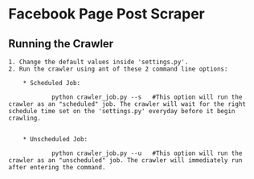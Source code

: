 # Facebook Page Post Scraper

## Running the Crawler

    1. Change the default values inside 'settings.py'.
    2. Run the crawler using ant of these 2 command line options:
    
        * Scheduled Job:
        
                python crawler_job.py --s   #This option will run the crawler as an "scheduled" job. The crawler will wait for the right schedule time set on the 'settings.py' everyday before it begin crawling.
       
        
        * Unscheduled Job:
            
                python crawler_job.py --u   #This option will run the crawler as an "unscheduled" job. The crawler will immediately run after entering the command.